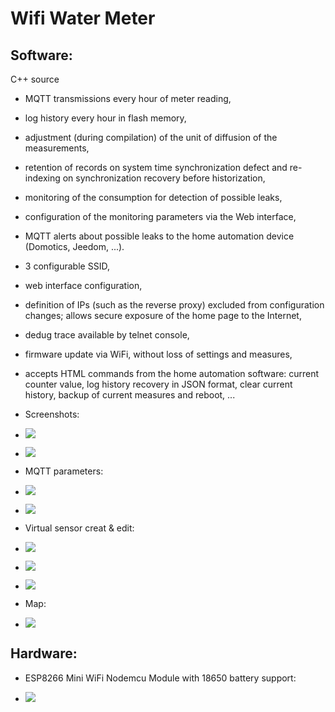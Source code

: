 Wifi Water Meter
================


Software:
---------

C++ source

* MQTT transmissions every hour of meter reading,
* log history every hour in flash memory,
* adjustment (during compilation) of the unit of diffusion of the measurements,
* retention of records on system time synchronization defect and re-indexing on synchronization recovery before historization,
* monitoring of the consumption for detection of possible leaks,
* configuration of the monitoring parameters via the Web interface,
* MQTT alerts about possible leaks to the home automation device (Domotics, Jeedom, ...).
* 3 configurable SSID,
* web interface configuration,
* definition of IPs (such as the reverse proxy) excluded from configuration changes; allows secure exposure of the home page to the Internet,
* dedug trace available by telnet console,
* firmware update via WiFi, without loss of settings and measures,
* accepts HTML commands from the home automation software: current counter value, log history recovery in JSON format, clear current history, backup of current measures and reboot, ...


* Screenshots:

* ![](doc/images/screenshot.png)

* ![](doc/images/about.png)

* MQTT parameters:

* ![](doc/images/mqtt1.png)

* ![](doc/images/mqtt2.png)

* Virtual sensor creat & edit:

* ![](doc/images/domoticz/edit.png)

* ![](doc/images/domoticz/devices.png)

* ![](doc/images/domoticz/sensors.png)

* Map:

* ![](doc/images/domoticz/map.png)


Hardware:
---------

* ESP8266 Mini WiFi Nodemcu Module with 18650 battery support:

* ![](doc/images/esp8266.jpg)

